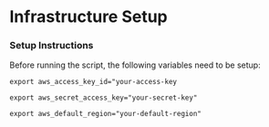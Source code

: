 # Infrastructure Setup


### Setup Instructions
Before running the script, the following variables need to be setup:

```export aws_access_key_id="your-access-key```

```export aws_secret_access_key="your-secret-key"```

```export aws_default_region="your-default-region"```


